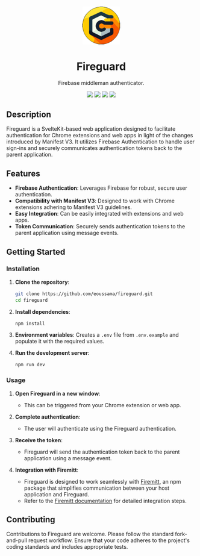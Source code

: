 <p align="center">
  <img width="100" src="https://raw.githubusercontent.com/eoussama/fireguard/main/static/images/logo.svg">
</p>

<h1 align="center">Fireguard</h1>
<p align="center">Firebase middleman authenticator.</p>

<p align="center">
    <img src="https://img.shields.io/github/license/eoussama/fireguard" />
    <img src="https://github.com/eoussama/fireguard/actions/workflows/publish.yml/badge.svg" />
    <img src="https://img.shields.io/github/v/tag/eoussama/fireguard" />
    <img src="https://img.shields.io/github/languages/code-size/eoussama/fireguard" />
</p>

## Description

Fireguard is a SvelteKit-based web application designed to facilitate authentication for Chrome extensions and web apps in light of the changes introduced by Manifest V3. It utilizes Firebase Authentication to handle user sign-ins and securely communicates authentication tokens back to the parent application.

## Features

- **Firebase Authentication**: Leverages Firebase for robust, secure user authentication.
- **Compatibility with Manifest V3**: Designed to work with Chrome extensions adhering to Manifest V3 guidelines.
- **Easy Integration**: Can be easily integrated with extensions and web apps.
- **Token Communication**: Securely sends authentication tokens to the parent application using message events.

## Getting Started

### Installation

1. **Clone the repository**:
    ```bash
    git clone https://github.com/eoussama/fireguard.git
    cd fireguard
    ```

2. **Install dependencies**:
    ```bash
    npm install
    ```

3. **Environment variables**: Creates a `.env` file from `.env.example` and populate it with the required values.

4. **Run the development server**: 
    ```bash
    npm run dev
    ```

### Usage

1. **Open Fireguard in a new window**:
    * This can be triggered from your Chrome extension or web app.

2. **Complete authentication**:
    * The user will authenticate using the Fireguard authentication.

3. **Receive the token**:
    * Fireguard will send the authentication token back to the parent application using a message event.

4. **Integration with Firemitt**:
    * Fireguard is designed to work seamlessly with [Firemitt](https://github.com/eoussama/firemitt), an npm package that simplifies communication between your host application and Fireguard.
    * Refer to the [Firemitt documentation](https://eoussama.github.io/firemitt) for detailed integration steps.

## Contributing
Contributions to Fireguard are welcome. Please follow the standard fork-and-pull request workflow. Ensure that your code adheres to the project's coding standards and includes appropriate tests.

